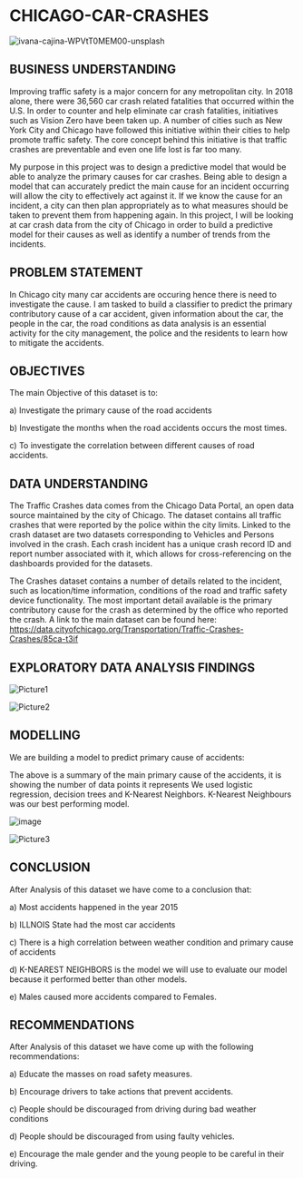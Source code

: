 # CHICAGO-CAR-CRASHES

![ivana-cajina-WPVtT0MEM00-unsplash](https://github.com/christinekirimi/CHICAGO-CAR-CRASHES/assets/136499900/33c89d79-aaca-4b6d-b045-fa8134a50aed)

## BUSINESS UNDERSTANDING

Improving traffic safety is a major concern for any metropolitan city. In 2018 alone, there were 36,560 car crash related fatalities that occurred within the U.S. In order to counter and help eliminate car crash fatalities, initiatives such as Vision Zero have been taken up. A number of cities such as New York City and Chicago have followed this initiative within their cities to help promote traffic safety. The core concept behind this initiative is that traffic crashes are preventable and even one life lost is far too many.

My purpose in this project was to design a predictive model that would be able to analyze the primary causes for car crashes. Being able to design a model that can accurately predict the main cause for an incident occurring will allow the city to effectively act against it. If we know the cause for an incident, a city can then plan appropriately as to what measures should be taken to prevent them from happening again. In this project, I will be looking at car crash data from the city of Chicago in order to build a predictive model for their causes as well as identify a number of trends from the incidents.

## PROBLEM STATEMENT

In Chicago city many car accidents are occuring hence there is need to investigate the cause. I am tasked to build a classifier to predict the primary contributory cause of a car accident, given information about the car, the people in the car, the road conditions as data analysis is an essential activity for the city management, the police and the residents to learn how to mitigate the accidents.

## OBJECTIVES
The main Objective of this dataset is to:

a) Investigate the primary cause of the road accidents

b) Investigate the months when the road accidents occurs the most times.

c) To investigate the correlation between different causes of road accidents.


## DATA UNDERSTANDING
The Traffic Crashes data comes from the Chicago Data Portal, an open data source maintained by the city of Chicago. The dataset contains all traffic crashes that were reported by the police within the city limits. Linked to the crash dataset are two datasets corresponding to Vehicles and Persons involved in the crash. Each crash incident has a unique crash record ID and report number associated with it, which allows for cross-referencing on the dashboards provided for the datasets.

The Crashes dataset contains a number of details related to the incident, such as location/time information, conditions of the road and traffic safety device functionality. The most important detail available is the primary contributory cause for the crash as determined by the office who reported the crash.
A link to the main dataset can be found here: https://data.cityofchicago.org/Transportation/Traffic-Crashes-Crashes/85ca-t3if

## EXPLORATORY DATA ANALYSIS FINDINGS
![Picture1](https://github.com/christinekirimi/CHICAGO-CAR-CRASHES/assets/136499900/44ea24ea-bead-41e5-a440-03b32e3c61e9)

![Picture2](https://github.com/christinekirimi/CHICAGO-CAR-CRASHES/assets/136499900/1dd482cb-b064-478a-9a40-c4a5d597727e)

## MODELLING
We are building a model to predict primary cause of accidents:

The above is a summary of the main primary cause of the accidents, it is showing the number of data points it represents
We used logistic regression, decision trees and K-Nearest Neighbors. K-Nearest Neighbours was our best performing model.

![image](https://github.com/christinekirimi/CHICAGO-CAR-CRASHES/assets/136499900/f2a6dafa-482c-4a78-ae12-f783628c74cd)


![Picture3](https://github.com/christinekirimi/CHICAGO-CAR-CRASHES/assets/136499900/8a4e0af4-1928-4007-bea2-456273a85e80)



## CONCLUSION
After Analysis of this dataset we have come to a conclusion that:

a) Most accidents happened in the year 2015

b) ILLNOIS  State had the most car accidents

c) There is a high correlation between weather condition and primary cause of accidents

d) K-NEAREST NEIGHBORS is the model we will use to evaluate our model because it performed better than other models.

e) Males caused more accidents compared to Females.

## RECOMMENDATIONS

After Analysis of this dataset we have come up with the following recommendations:

a) Educate the masses on road safety measures.

b) Encourage drivers to take actions that prevent accidents.

c) People should be discouraged from driving during bad weather conditions

d) People should be discouraged from using faulty vehicles.

e) Encourage the male gender and the young people to be careful in their driving.




